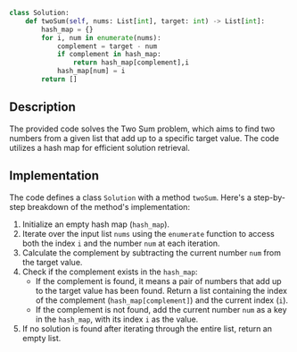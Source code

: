 
``` Python
class Solution:
    def twoSum(self, nums: List[int], target: int) -> List[int]:
        hash_map = {}
        for i, num in enumerate(nums):
            complement = target - num
            if complement in hash_map:
                return hash_map[complement],i
            hash_map[num] = i
        return []
```

## Description

The provided code solves the Two Sum problem, which aims to find two numbers from a given list that add up to a specific target value. The code utilizes a hash map for efficient solution retrieval.

## Implementation

The code defines a class `Solution` with a method `twoSum`. Here's a step-by-step breakdown of the method's implementation:

1. Initialize an empty hash map (`hash_map`).
2. Iterate over the input list `nums` using the `enumerate` function to access both the index `i` and the number `num` at each iteration.
3. Calculate the complement by subtracting the current number `num` from the target value.
4. Check if the complement exists in the `hash_map`:
   - If the complement is found, it means a pair of numbers that add up to the target value has been found. Return a list containing the index of the complement (`hash_map[complement]`) and the current index (`i`).
   - If the complement is not found, add the current number `num` as a key in the `hash_map`, with its index `i` as the value.
5. If no solution is found after iterating through the entire list, return an empty list.
